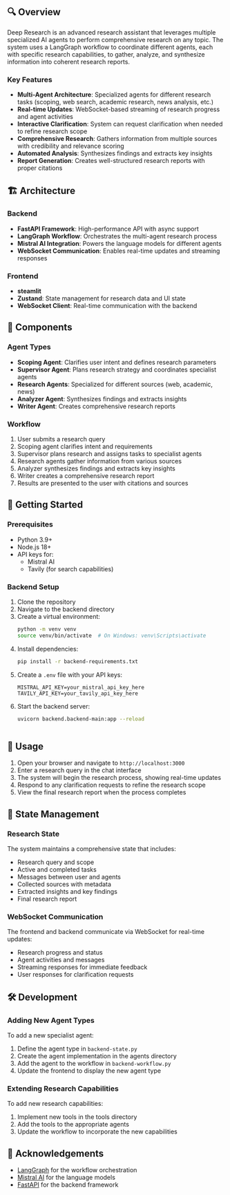 

## 🔍 Overview

Deep Research is an advanced research assistant that leverages multiple specialized AI agents to perform comprehensive research on any topic. The system uses a LangGraph workflow to coordinate different agents, each with specific research capabilities, to gather, analyze, and synthesize information into coherent research reports.

### Key Features

- **Multi-Agent Architecture**: Specialized agents for different research tasks (scoping, web search, academic research, news analysis, etc.)
- **Real-time Updates**: WebSocket-based streaming of research progress and agent activities
- **Interactive Clarification**: System can request clarification when needed to refine research scope
- **Comprehensive Research**: Gathers information from multiple sources with credibility and relevance scoring
- **Automated Analysis**: Synthesizes findings and extracts key insights
- **Report Generation**: Creates well-structured research reports with proper citations

## 🏗️ Architecture

### Backend

- **FastAPI Framework**: High-performance API with async support
- **LangGraph Workflow**: Orchestrates the multi-agent research process
- **Mistral AI Integration**: Powers the language models for different agents
- **WebSocket Communication**: Enables real-time updates and streaming responses

### Frontend

- **steamlit**
- **Zustand**: State management for research data and UI state
- **WebSocket Client**: Real-time communication with the backend


## 🧩 Components

### Agent Types

- **Scoping Agent**: Clarifies user intent and defines research parameters
- **Supervisor Agent**: Plans research strategy and coordinates specialist agents
- **Research Agents**: Specialized for different sources (web, academic, news)
- **Analyzer Agent**: Synthesizes findings and extracts insights
- **Writer Agent**: Creates comprehensive research reports

### Workflow

1. User submits a research query
2. Scoping agent clarifies intent and requirements
3. Supervisor plans research and assigns tasks to specialist agents
4. Research agents gather information from various sources
5. Analyzer synthesizes findings and extracts key insights
6. Writer creates a comprehensive research report
7. Results are presented to the user with citations and sources

## 🚀 Getting Started

### Prerequisites

- Python 3.9+
- Node.js 18+
- API keys for:
  - Mistral AI
  - Tavily (for search capabilities)

### Backend Setup

1. Clone the repository
2. Navigate to the backend directory
3. Create a virtual environment:
   ```bash
   python -m venv venv
   source venv/bin/activate  # On Windows: venv\Scripts\activate
   ```
4. Install dependencies:
   ```bash
   pip install -r backend-requirements.txt
   ```
5. Create a `.env` file with your API keys:
   ```
   MISTRAL_API_KEY=your_mistral_api_key_here
   TAVILY_API_KEY=your_tavily_api_key_here
   ```
6. Start the backend server:
   ```bash
   uvicorn backend.backend-main:app --reload
   ```
   ```

## 🧪 Usage

1. Open your browser and navigate to `http://localhost:3000`
2. Enter a research query in the chat interface
3. The system will begin the research process, showing real-time updates
4. Respond to any clarification requests to refine the research scope
5. View the final research report when the process completes

## 🔄 State Management

### Research State

The system maintains a comprehensive state that includes:

- Research query and scope
- Active and completed tasks
- Messages between user and agents
- Collected sources with metadata
- Extracted insights and key findings
- Final research report

### WebSocket Communication

The frontend and backend communicate via WebSocket for real-time updates:

- Research progress and status
- Agent activities and messages
- Streaming responses for immediate feedback
- User responses for clarification requests

## 🛠️ Development

### Adding New Agent Types

To add a new specialist agent:

1. Define the agent type in `backend-state.py`
2. Create the agent implementation in the agents directory
3. Add the agent to the workflow in `backend-workflow.py`
4. Update the frontend to display the new agent type

### Extending Research Capabilities

To add new research capabilities:

1. Implement new tools in the tools directory
2. Add the tools to the appropriate agents
3. Update the workflow to incorporate the new capabilities

## 🙏 Acknowledgements

- [LangGraph](https://github.com/langchain-ai/langgraph) for the workflow orchestration
- [Mistral AI](https://mistral.ai/) for the language models
- [FastAPI](https://fastapi.tiangolo.com/) for the backend framework
